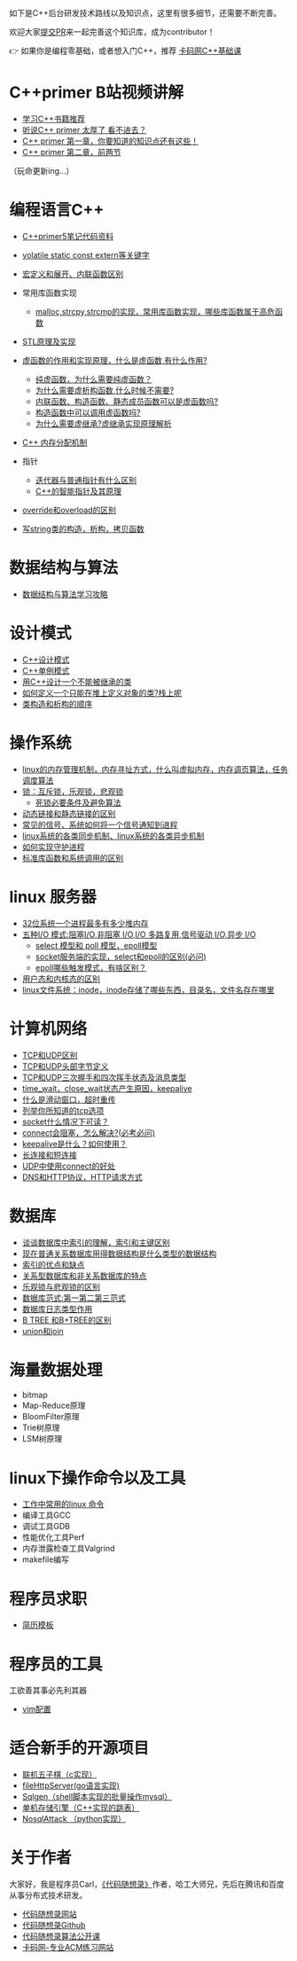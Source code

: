 如下是C++后台研发技术路线以及知识点，这里有很多细节，还需要不断完善。 

欢迎大家[提交PR](https://www.programmercarl.com/qita/join.html)来一起完善这个知识库，成为contributor！ 

👉 如果你是编程零基础，或者想入门C++，推荐 [卡码网C++基础课](https://kamacoder.com/course.php?course_id=1)

# C++primer B站视频讲解 

* [学习C++书籍推荐](https://www.bilibili.com/video/BV1rK4y1e7ed)
* [听说C++ primer 太厚了 看不进去？](https://www.bilibili.com/video/BV1Z5411874t)
* [C++ primer 第一章，你要知道的知识点还有这些！](https://www.bilibili.com/video/BV1Kv41117Ya)
* [C++ primer 第二章，前两节](https://www.bilibili.com/video/BV1MA411j74g)

（玩命更新ing...）

# 编程语言C++

* [C++primer5笔记代码资料](https://github.com/youngyangyang04/TechCPP/tree/master/docs/C++primer5笔记代码资料)
* [volatile static const extern等关键字](./problems/volatile,static,const,extern等关键字.md) 
* [宏定义和展开、内联函数区别](./problems/宏定义和展开、内联函数区别.md)
* 常用库函数实现
    * [malloc,strcpy,strcmp的实现，常用库函数实现，哪些库函数属于高危函数](./problems/malloc,strcpy,strcmp的实现，常用库函数实现，哪些库函数属于高危函数.md)
* [STL原理及实现](./problems/STL原理及实现.md)
* [虚函数的作用和实现原理，什么是虚函数,有什么作用?](./problems/虚函数的作用和实现原理，什么是虚函数,有什么作用.md)
    * [纯虚函数，为什么需要纯虚函数？](./problems/纯虚函数，为什么需要纯虚函数.md)
    * [为什么需要虚析构函数,什么时候不需要?](./problems/为什么需要虚析构函数,什么时候不需要.md)
    * [内联函数、构造函数、静态成员函数可以是虚函数吗?](./problems/内联函数、构造函数、静态成员函数可以是虚函数吗.md)
    * [构造函数中可以调用虚函数吗?](./problems/构造函数中可以调用虚函数吗.md)
    * [为什么需要虚继承?虚继承实现原理解析](./problems/为什么需要虚继承.md)

* [C++ 内存分配机制](./problems/C++内存分配.md)
* 指针
    * [迭代器与普通指针有什么区别](./problems/迭代器与普通指针有什么区别.md) 
    * [C++的智能指针及其原理](./problems/C++的智能指针及其原理.md)
* [override和overload的区别](./problems/override和overload的区别有那些.md)
* [写string类的构造，析构，拷贝函数](./problems/写string类的构造，析构，拷贝函数.md)

# 数据结构与算法

* [数据结构与算法学习攻略](https://github.com/youngyangyang04/leetcode-master)

# 设计模式

* [C++设计模式](https://github.com/youngyangyang04/DesignPattern)
* [C++单例模式](./problems/C++单例模式.md) 
* [用C++设计一个不能被继承的类](./problems/用C++设计一个不能被继承的类.md)
* [如何定义一个只能在堆上定义对象的类?栈上呢](./problems/如何定义一个只能在堆上定义对象的类栈上呢.md)
* [类构造和析构的顺序](./problems/类构造和析构的顺序.md)

# 操作系统 

* [linux的内存管理机制，内存寻址方式，什么叫虚拟内存，内存调页算法，任务调度算法](./problems/linux的内存管理机制内存寻址方式什么叫虚拟内存内存调页算法任务调度算法.md) 
* [锁：互斥锁，乐观锁，悲观锁](./problems/锁：互斥锁，乐观锁，悲观锁.md) 
    * [死锁必要条件及避免算法](./problems/死锁必要条件及避免算法.md) 
* [动态链接和静态链接的区别](./problems/动态链接和静态链接的区别.md)
* [常见的信号、系统如何将一个信号通知到进程](./problems/常见的信号、系统如何将一个信号通知到进程.md)
* [linux系统的各类同步机制、linux系统的各类异步机制](./problems/linux系统的各类同步机制、linux系统的各类异步机制.md)
* [如何实现守护进程](./problems/如何实现守护进程.md)
* [标准库函数和系统调用的区别](./problems/标准库函数和系统调用的区别.md)

# linux 服务器
* [32位系统一个进程最多有多少堆内存](./problems/32位系统一个进程最多有多少堆内存.md)
* [五种I/O 模式:阻塞I/O,非阻塞 I/O,I/O 多路复用,信号驱动 I/O,异步 I/O](./problems/五种IO模式.md)
    * [select 模型和 poll 模型，epoll模型](./problems/select模型和poll模型epoll模型.md)
    * [socket服务端的实现，select和epoll的区别(必问)](./problems/socket服务端的实现，select和epoll的区别.md)
    * [epoll哪些触发模式，有啥区别？](./problems/epoll哪些触发模式，有啥区别？.md)
* [用户态和内核态的区别](./problems/用户态和内核态的区别.md)
* [linux文件系统：inode，inode存储了哪些东西，目录名，文件名存在哪里](./problems/linux文件系统：inode，inode存储了哪些东西，目录名，文件名存在哪里.md)

# 计算机网络

* [TCP和UDP区别](./problems/TCP和UDP区别.md)
* [TCP和UDP头部字节定义](./problems/TCP和UDP头部字节定义.md) 
* [TCP和UDP三次握手和四次挥手状态及消息类型](./problems/TCP和UDP三次握手和四次挥手状态及消息类型.md) 
* [time_wait，close_wait状态产生原因，keepalive](./problems/time_wait，close_wait状态产生原因，keepalive.md)
* [什么是滑动窗口，超时重传](./problems/什么是滑动窗口，超时重传.md)
* [列举你所知道的tcp选项](./problems/列举你所知道的tcp选项.md)
* [socket什么情况下可读？](./problems/socket什么情况下可读？.md)
* [connect会阻塞，怎么解决?(必考必问)](./problems/connect会阻塞怎么解决.md) 
* [keepalive是什么？如何使用？](./problems/keepalive是什么？如何使用？.md)
* [长连接和短连接](./problems/长连接和短连接.md) 
* [UDP中使用connect的好处](./problems/UDP中使用connect的好处.md) 
* [DNS和HTTP协议，HTTP请求方式](./problems/DNS和HTTP协议，HTTP请求方式.md) 

# 数据库 

* [谈谈数据库中索引的理解，索引和主键区别](./problems/谈谈数据库中索引的理解，索引和主键区别.md)
* [现在普通关系数据库用得数据结构是什么类型的数据结构](./problems/现在普通关系数据库用得数据结构是什么类型的数据结构.md) 
* [索引的优点和缺点](./problems/索引的优点和缺点.md)
* [关系型数据库和非关系数据库的特点](./problems/关系型数据库和非关系数据库的特点.md) 
* [乐观锁与悲观锁的区别](./problems/数据库中乐观锁与悲观锁的区别.md) 
* [数据库范式:第一第二第三范式](./problems/数据库范式第一第二第三范式.md)
* [数据库日志类型作用](./problems/数据库日志类型作用.md) 
* [B TREE 和B+TREE的区别](./problems/BTREE和B+TREE的区别.md) 
* [union和join](./problems/union和join.md) 

# 海量数据处理 

* bitmap 
* Map-Reduce原理 
* BloomFilter原理 
* Trie树原理 
* LSM树原理 

# linux下操作命令以及工具

* [工作中常用的linux 命令](./docs/linux常用操作命令.md)
* 编译工具GCC 
* 调试工具GDB
* 性能优化工具Perf 
* 内存泄露检查工具Valgrind
* makefile编写

# 程序员求职

* [简历模板](https://github.com/youngyangyang04/Markdown-Resume-Template)


# 程序员的工具

工欲善其事必先利其器

* [vim配置](https://github.com/youngyangyang04/PowerVim)


# 适合新手的开源项目

* [联机五子棋（c实现）](https://github.com/youngyangyang04/Gomoku)
* [fileHttpServer(go语言实现)](https://github.com/youngyangyang04/fileHttpServer)
* [Sqlgen（shell脚本实现的批量操作mysql）](https://github.com/youngyangyang04/PowerSqlgen)
* [单机存储引擎（C++实现的跳表）](https://github.com/youngyangyang04/Skiplist-CPP)
* [NosqlAttack （python实现）](https://github.com/youngyangyang04/NoSQLAttack)

# 关于作者

大家好，我是程序员Carl，[《代码随想录》](https://programmercarl.com/other/publish.html)作者，哈工大师兄，先后在腾讯和百度从事分布式技术研发。

* [代码随想录网站](https://programmercarl.com)
* [代码随想录Github](https://github.com/youngyangyang04/leetcode-master)
* [代码随想录算法公开课](https://www.bilibili.com/video/BV1fA4y1o715)
* [卡码网-专业ACM练习网站](https://kamacoder.com/)



